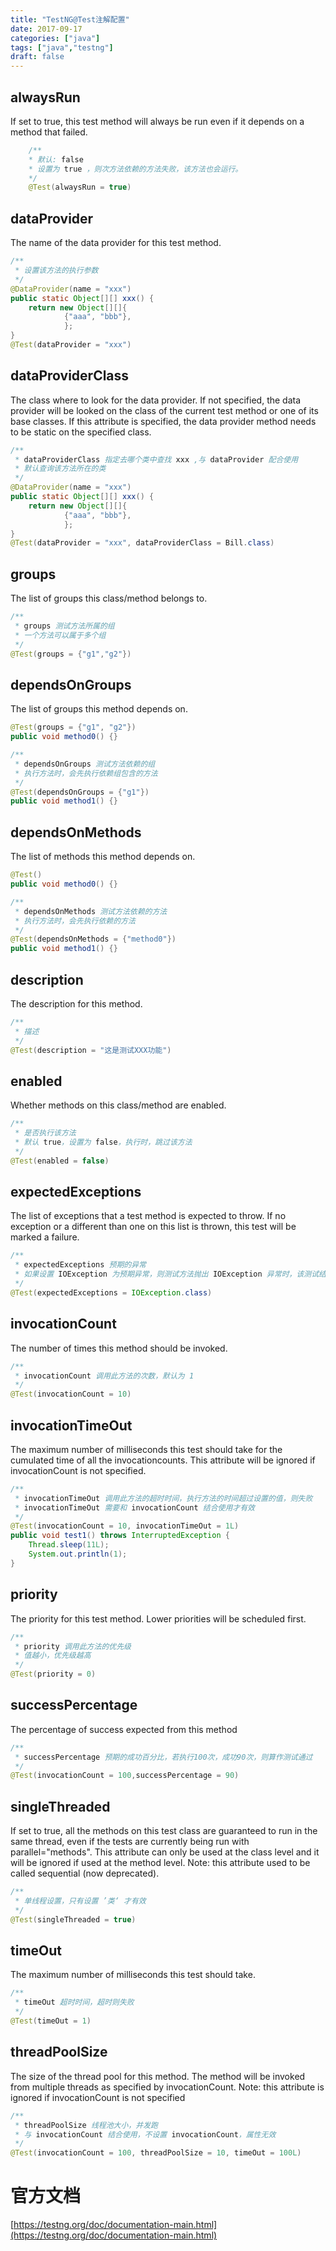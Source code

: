 ```yaml
---
title: "TestNG@Test注解配置"
date: 2017-09-17
categories: ["java"]
tags: ["java","testng"]
draft: false 
---
```

## alwaysRun
If set to true, this test method will always be run even if it depends on a method that failed.
```java
	/**
 	* 默认: false
 	* 设置为 true ，则次方法依赖的方法失败，该方法也会运行。
 	*/
	@Test(alwaysRun = true)
```

## dataProvider
The name of the data provider for this test method.
```java
/**
 * 设置该方法的执行参数
 */
@DataProvider(name = "xxx")
public static Object[][] xxx() {
	return new Object[][]{
			{"aaa", "bbb"},
			};
}
@Test(dataProvider = "xxx")
```

## dataProviderClass
The class where to look for the data provider. If not specified, the data provider will be looked on the class of the current test method or one of its base classes. If this attribute is specified, the data provider method needs to be static on the specified class.
```java
/**
 * dataProviderClass 指定去哪个类中查找 xxx ,与 dataProvider 配合使用
 * 默认查询该方法所在的类
 */
@DataProvider(name = "xxx")
public static Object[][] xxx() {
	return new Object[][]{
			{"aaa", "bbb"},
			};
}
@Test(dataProvider = "xxx", dataProviderClass = Bill.class)
```

## groups
The list of groups this class/method belongs to.
```java
/**
 * groups 测试方法所属的组
 * 一个方法可以属于多个组
 */
@Test(groups = {"g1","g2"})
```

## dependsOnGroups
The list of groups this method depends on.
```java
@Test(groups = {"g1", "g2"})
public void method0() {}

/**
 * dependsOnGroups 测试方法依赖的组
 * 执行方法时，会先执行依赖组包含的方法
 */
@Test(dependsOnGroups = {"g1"})
public void method1() {}
```

## dependsOnMethods
The list of methods this method depends on.
```java
@Test()
public void method0() {}

/**
 * dependsOnMethods 测试方法依赖的方法
 * 执行方法时，会先执行依赖的方法
 */
@Test(dependsOnMethods = {"method0"})
public void method1() {}
```

## description
The description for this method.
```java
/**
 * 描述
 */
@Test(description = "这是测试XXX功能")
```

## enabled
Whether methods on this class/method are enabled.
```java
/**
 * 是否执行该方法
 * 默认 true，设置为 false，执行时，跳过该方法
 */
@Test(enabled = false)
```

## expectedExceptions
The list of exceptions that a test method is expected to throw. If no exception or a different than one on this list is thrown, this test will be marked a failure.
```java
/**
 * expectedExceptions 预期的异常
 * 如果设置 IOException 为预期异常，则测试方法抛出 IOException 异常时，该测试结果也是通过
 */
@Test(expectedExceptions = IOException.class)
```

## invocationCount
The number of times this method should be invoked.
```java
/**
 * invocationCount 调用此方法的次数，默认为 1
 */
@Test(invocationCount = 10)
```

## invocationTimeOut
The maximum number of milliseconds this test should take for the cumulated time of all the invocationcounts. This attribute will be ignored if invocationCount is not specified.
```java
/**
 * invocationTimeOut 调用此方法的超时时间，执行方法的时间超过设置的值，则失败
 * invocationTimeOut 需要和 invocationCount 结合使用才有效
 */
@Test(invocationCount = 10, invocationTimeOut = 1L)
public void test1() throws InterruptedException {
	Thread.sleep(11L);
	System.out.println(1);
}
```

## priority
The priority for this test method. Lower priorities will be scheduled first.
```java
/**
 * priority 调用此方法的优先级
 * 值越小，优先级越高
 */
@Test(priority = 0)
```

## successPercentage
The percentage of success expected from this method
```java
/**
 * successPercentage 预期的成功百分比，若执行100次，成功90次，则算作测试通过
 */
@Test(invocationCount = 100,successPercentage = 90)
```

## singleThreaded
If set to true, all the methods on this test class are guaranteed to run in the same thread, even if the tests are currently being run with parallel="methods". This attribute can only be used at the class level and it will be ignored if used at the method level. Note: this attribute used to be called sequential (now deprecated).

```java
/**
 * 单线程设置，只有设置 ’类‘ 才有效
 */
@Test(singleThreaded = true)
```

## timeOut
The maximum number of milliseconds this test should take.

```java
/**
 * timeOut 超时时间，超时则失败
 */
@Test(timeOut = 1)
```

## threadPoolSize
The size of the thread pool for this method. The method will be invoked from multiple threads as specified by invocationCount. 
Note: this attribute is ignored if invocationCount is not specified
```java
/**
 * threadPoolSize 线程池大小，并发跑
 * 与 invocationCount 结合使用，不设置 invocationCount，属性无效
 */
@Test(invocationCount = 100, threadPoolSize = 10, timeOut = 100L)
```

# 官方文档
[https://testng.org/doc/documentation-main.html](https://testng.org/doc/documentation-main.html)